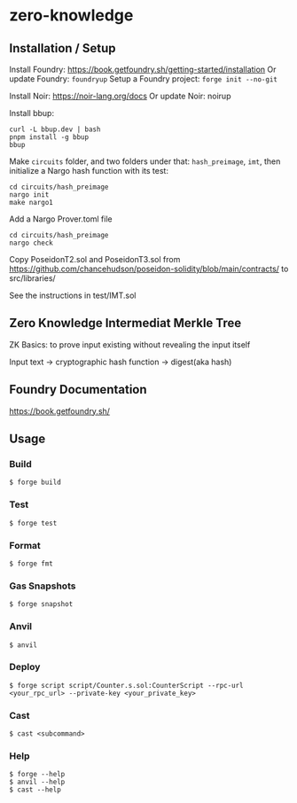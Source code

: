 # zero-knowledge

## Installation / Setup
Install Foundry: https://book.getfoundry.sh/getting-started/installation
Or update Foundry: `foundryup`
Setup a Foundry project: `forge init --no-git`

Install Noir: https://noir-lang.org/docs
Or update Noir: noirup

Install bbup:
```
curl -L bbup.dev | bash
pnpm install -g bbup
bbup
```

Make `circuits` folder, and two folders under that: `hash_preimage`, `imt`, then initialize a Nargo hash function with its test:
```
cd circuits/hash_preimage 
nargo init
make nargo1
```
Add a Nargo Prover.toml file
```
cd circuits/hash_preimage
nargo check
```

Copy PoseidonT2.sol and PoseidonT3.sol
from https://github.com/chancehudson/poseidon-solidity/blob/main/contracts/ to src/libraries/

See the instructions in test/IMT.sol



## Zero Knowledge Intermediat Merkle Tree
ZK Basics: to prove input existing without revealing the input itself

Input text -> cryptographic hash function -> digest(aka hash)


## Foundry Documentation
https://book.getfoundry.sh/

## Usage

### Build

```shell
$ forge build
```

### Test

```shell
$ forge test
```

### Format

```shell
$ forge fmt
```

### Gas Snapshots

```shell
$ forge snapshot
```

### Anvil

```shell
$ anvil
```

### Deploy

```shell
$ forge script script/Counter.s.sol:CounterScript --rpc-url <your_rpc_url> --private-key <your_private_key>
```

### Cast

```shell
$ cast <subcommand>
```

### Help

```shell
$ forge --help
$ anvil --help
$ cast --help
```
